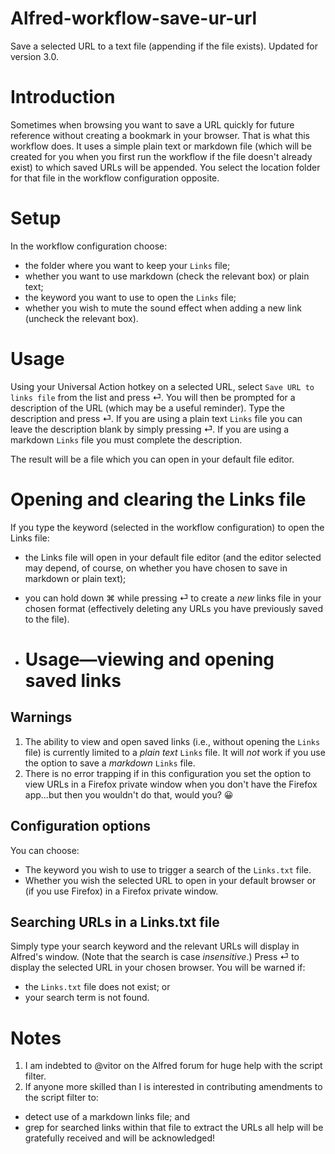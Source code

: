 # Alfred-workflow-save-ur-url
Save a selected URL to a text file (appending if the file exists). Updated for version 3.0.

# Introduction

Sometimes when browsing you want to save a URL quickly for future reference without creating a bookmark in your browser. That is what this workflow does. It uses a simple plain text or markdown file (which will be created for you when you first run the workflow if the file doesn't already exist) to which saved URLs will be appended. You select the location folder for that file in the workflow configuration opposite.

# Setup

In the workflow configuration choose:
- the folder where you want to keep your `Links` file;
- whether you want to use markdown (check the relevant box) or plain text;
- the keyword you want to use to open the `Links` file;
- whether you wish to mute the sound effect when adding a new link (uncheck the relevant box).

# Usage

Using your Universal Action hotkey on a selected URL, select `Save URL to links file` from the list and press ⏎. You will then be prompted for a description of the URL (which may be a useful reminder). Type the description and press ⏎. If you are using a plain text `Links` file you can leave the description blank by simply pressing ⏎. If you are using a markdown `Links` file you must complete the description.

The result will be a file which you can open in your default file editor.

# Opening and clearing the Links file

If you type the keyword (selected in the workflow configuration) to open the Links file:
- the Links file will open in your default file editor (and the editor selected may depend, of course, on whether you have chosen to save in markdown or plain text);
- you can hold down ⌘ while pressing ⏎ to create a *new* links file in your chosen format (effectively deleting any URLs you have previously saved to the file).

- # Usage—viewing and opening saved links
## Warnings
1. The ability to view and open saved links (i.e., without opening the `Links` file) is currently limited to a *plain text* `Links` file. It will *not* work if you use the option to save a *markdown* `Links` file.
2. There is no error trapping if in this configuration you set the option to view URLs in a Firefox private window when you don't have the Firefox app...but then you wouldn't do that, would you? 😀

## Configuration options
You can choose:
- The keyword you wish to use to trigger a search of the `Links.txt` file.
- Whether you wish the selected URL to open in your default browser or (if you use Firefox) in a Firefox private window.

## Searching URLs in a Links.txt file
Simply type your search keyword and the relevant URLs will display in Alfred's window. (Note that the search is case *insensitive*.) Press ⏎ to display the selected URL in your chosen browser. You will be warned if:
- the `Links.txt` file does not exist; or
- your search term is not found.

# Notes
1. I am indebted to @vitor on the Alfred forum for huge help with the script filter.
2. If anyone more skilled than I is interested in contributing amendments to the script filter to:
- detect use of a markdown links file; and
- grep for searched links within that file to extract the URLs
all help will be gratefully received and will be acknowledged!
